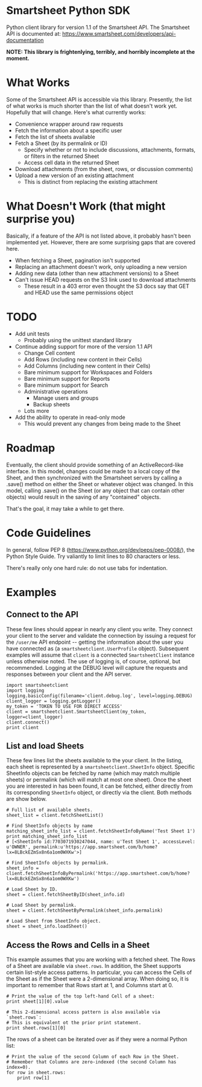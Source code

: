 Smartsheet Python SDK
=====================

Python client library for version 1.1 of the Smartsheet API.
The Smartsheet API is documented at:
https://www.smartsheet.com/developers/api-documentation

**NOTE: This library is frightenlying, terribly, and horribly incomplete at the moment.**

# What Works

Some of the Smartsheet API is accessible via this library.  Presently,
the list of what works is much shorter than the list of what doesn't
work yet.  Hopefully that will change.  Here's what currently works:

* Convenience wrapper around raw requests
* Fetch the information about a specific user
* Fetch the list of sheets available
* Fetch a Sheet (by its permalink or ID)
  * Specify whether or not to include discussions, attachments, formats, or filters in the returned Sheet
  * Access cell data in the returned Sheet
* Download attachments (from the sheet, rows, or discussion comments)
* Upload a new version of an existing attachment
  * This is distinct from replacing the existing attachment

# What Doesn't Work (that might surprise you)

Basically, if a feature of the API is not listed above, it probably 
hasn't been implemented yet.  However, there are some surprising gaps
that are covered here.

* When fetching a Sheet, pagination isn't supported
* Replacing an attachment doesn't work, only uploading a new version
* Adding new data (other than new attachment versions) to a Sheet
* Can't issue HEAD requests on the S3 link used to download attachments
  * These result in a 403 error even thought the S3 docs say that GET and HEAD use the same permissions object

# TODO

* Add unit tests
  * Probably using the unittest standard library
* Continue adding support for more of the version 1.1 API
  * Change Cell content
  * Add Rows (including new content in their Cells)
  * Add Columns (including new content in their Cells)
  * Bare minimum support for Workspaces and Folders
  * Bare minimum support for Reports
  * Bare minimum support for Search
  * Administrative operations
    * Manage users and groups
    * Backup sheets
  * Lots more
* Add the ability to operate in read-only mode
  * This would prevent any changes from being made to the Sheet

# Roadmap

Eventually, the client should provide something of an ActiveRecord-like
interface.  In this model, changes could be made to a local copy of the
Sheet, and then synchronized with the Smartsheet servers by calling
a .save() method on either the Sheet or whatever object was changed. In
this model, calling .save() on the Sheet (or any object that can contain
other objects) would result in the saving of any "contained" objects.

That's the goal, it may take a while to get there.

# Code Guidelines

In general, follow PEP 8 (https://www.python.org/dev/peps/pep-0008/),
the Python Style Guide.  Try valiantly to limit lines to 80 characters
or less.

There's really only one hard rule:  do not use tabs for indentation.

# Examples

## Connect to the API

These few lines should appear in nearly any client you write.  They connect
your client to the server and validate the connection by issuing a request
for the `/user/me` API endpoint -- getting the information about the user
you have connected as (a `smartsheetclient.UserProfile` object).
Subsequent examples will assume that `client` is a connected
`SmartsheetClient` instance unless otherwise noted.  The use of logging is,
of course, optional, but recommended.  Logging at the DEBUG level will
capture the requests and responses between your client and the API server.

```
import smartsheetclient
import logging
logging.basicConfig(filename='client.debug.log', level=logging.DEBUG)
client_logger = logging.getLogger()
my_token = 'TOKEN TO USE FOR DIRECT ACCESS'
client = smartsheetclient.SmartsheetClient(my_token, logger=client_logger)
client.connect()
print client
```

## List and load Sheets

These few lines list the sheets available to the your client.  In the
listing, each sheet is represented by a `smartsheetclient.SheetInfo`
object.  Specific SheetInfo objects can be fetched by name (which may match
multiple sheets) or permalink (which will match at most one sheet).  Once
the sheet you are interested in has been found, it can be fetched, either
directly from its corresponding `SheetInfo` object, or directly via the
client.  Both methods are show below.

```
# Full list of available sheets.
sheet_list = client.fetchSheetList()

# Find SheetInfo objects by name
matching_sheet_info_list = client.fetchSheetInfoByName('Test Sheet 1')
print matching_sheet_info_list
# [<SheetInfo id:7703071930247044, name: u'Test Sheet 1', accessLevel: u'OWNER', permalink:u'https://app.smartsheet.com/b/home?lx=8LBckEZmSx8n6a1om0WXKw'>]

# Find SheetInfo objects by permalink.
sheet_info = client.fetchSheetInfoByPermalink('https://app.smartsheet.com/b/home?lx=8LBckEZmSx8n6a1om0WXKw')

# Load Sheet by ID.
sheet = client.fetchSheetByID(sheet_info.id)

# Load Sheet by permalink.
sheet = client.fetchSheetByPermalink(sheet_info.permalink)

# Load Sheet from SheetInfo object.
sheet = sheet_info.loadSheet()
```

## Access the Rows and Cells in a Sheet

This example assumes that you are working with a fetched sheet.  The Rows
of a Sheet are available via `sheet.rows`.  In addition, the Sheet supports
certain list-style access patterns.  In particular, you can access the Cells
of the Sheet as if the Sheet were a 2-dimensional array.  When doing so, it
is important to remember that Rows start at 1, and Columns start at 0.

```
# Print the value of the top left-hand Cell of a sheet:
print sheet[1][0].value

# This 2-dimensional access pattern is also available via `sheet.rows`:
# This is equivalent ot the prior print statement.
print sheet.rows[1][0]
```

The rows of a sheet can be iterated over as if they were a normal Python
list:
```
# Print the value of the second Column of each Row in the Sheet.
# Remember that Columns are zero-indexed (the second Column has index=0).
for row in sheet.rows:
    print row[1]
```

